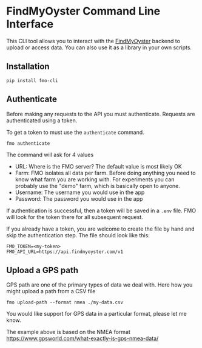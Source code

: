 # FindMyOyster Command Line Interface

This CLI tool allows you to interact with the [FindMyOyster](https://findmyoyster.com) backend to upload or access data. You can also use it as a library in your own scripts.

## Installation

```
pip install fmo-cli
```

## Authenticate 

Before making any requests to the API you must authenticate. Requests are authenticated using a token.

To get a token to must use the `authenticate` command.

```
fmo authenticate
```
The command will ask for 4 values
- URL: Where is the FMO server? The default value is most likely OK
- Farm: FMO isolates all data per farm. Before doing anything you need to know what farm you are working with. For experiments you can probably use the "demo" farm, which is basically open to anyone.
- Username: The username you would use in the app
- Password: The password you would use in the app

If authentication is successful, then a token will be saved in a `.env` file. FMO will look for the token there for all subsequent request. 

If you already have a token, you are welcome to create the file by hand and skip the authentication step. The file should look like this:
```
FMO_TOKEN=<my-token>
FMO_API_URL=https://api.findmyoyster.com/v1
```

## Upload a GPS path

GPS path are one of the primary types of data we deal with. Here how you might upload a path from a CSV file

```
fmo upload-path --format nmea ./my-data.csv
```

You would like support for GPS data in a particular format, please let me know.

The example above is based on the NMEA format https://www.gpsworld.com/what-exactly-is-gps-nmea-data/